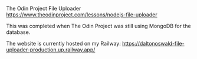 The Odin Project File Uploader https://www.theodinproject.com/lessons/nodejs-file-uploader

This was completed when The Odin Project was still using MongoDB for the database.

The website is currently hosted on my Railway: https://daltonoswald-file-uploader-production.up.railway.app/
